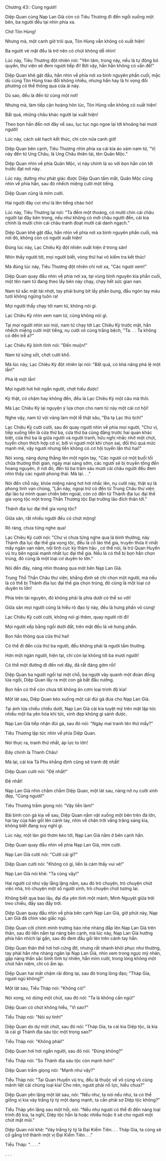 




Chương 43:: Cùng ngươi!


Diệp Quan cùng Nạp Lan Già còn có Tiêu Thương đi đến ngồi xuống một bên, ba người đều tại nhìn phía xa.

Chờ Tôn Hùng!

Nhưng mà, một canh giờ trôi qua, Tôn Hùng vẫn không có xuất hiện!

Ba người vẻ mặt đều là trở nên có chút không dễ nhìn!

Lúc này, Tiêu Thương đột nhiên nói: "Yên tâm, trong này, nếu là tự động bỏ quyền, thư viện sẽ đem ngươi tiếp đi! Bởi vậy, hắn hẳn không có vấn đề!"

Diệp Quan khẽ gật đầu, hắn nhìn về phía nơi xa bình nguyên phần cuối, mặc dù cùng Tôn Hùng trao đổi không nhiều, nhưng hắn hay là hi vọng đối phương có thể thông qua cửa ải này.

Dù sao, đều là đến từ cùng một nơi!

Nhưng mà, làm tiếp cận hoàng hôn lúc, Tôn Hùng vẫn không có xuất hiện!

Bất quá, những châu khác người lại xuất hiện!

Theo bọn hắn đến nơi đây về sau, lục tục ngo ngoe lại tới khoảng hai mươi người!

Lúc này, cách sát hạch kết thúc, chỉ còn nửa canh giờ!

Diệp Quan bên cạnh, Tiêu Thương nhìn phía xa cái kia áo xám nam tử, "Vị này đến từ Ung Châu, là Ung Châu thiên tài, tên Quân Mộc."

Diệp Quan nhìn về phía Quân Mộc, vị này chính là so với bọn hắn còn tới trước đạt nơi này.

Lúc này, dường như phát giác được Diệp Quan tầm mắt, Quân Mộc cũng nhìn về phía hắn, sau đó nhếch miệng cười một tiếng.

Diệp Quan cũng là mỉm cười.

Hai người đây coi như là lên tiếng chào hỏi!

Lúc này, Tiêu Thương lại nói: "Ta đếm một thoáng, có mười chín cái châu người tại đây bên trong, nếu như không có mới châu người đến, cái kia chính là mười chín cái châu tranh đoạt mười cái danh ngạch."

Diệp Quan khẽ gật đầu, hắn nhìn về phía nơi xa bình nguyên phần cuối, mà nơi đó, không còn có người xuất hiện!

Đúng lúc này, Lạc Chiêu Kỳ đột nhiên xuất hiện ở trong sân!

Nhìn thấy người tới, mọi người biết, vòng thứ hai võ kiểm tra kết thúc!

Mà đúng lúc này, Tiêu Thương đột nhiên chỉ nơi xa, "Các ngươi xem!"

Diệp Quan quay đầu nhìn về phía nơi xa, tại vùng bình nguyên kia phần cuối, một tên nam tử đang theo lấy bên này chạy, chạy hết sức gian nan.

Nam tử sắc mặt tái nhợt, tay phải bưng bít lấy phần bụng, đầu ngón tay máu tươi không ngừng tuôn ra!

Mọi người thấy chạy tới nam tử, không nói gì.

Lạc Chiêu Kỳ nhìn xem nam tử, cũng không nói gì.

Tại mọi người nhìn soi mói, nam tử chạy tới Lạc Chiêu Kỳ trước mặt, hắn nhếch miệng cười một tiếng, nụ cười vô cùng trắng bệch, "Ta. . . Ta không có đến trễ a?"

Lạc Chiêu Kỳ bình tĩnh nói: "Đến muộn!"

Nam tử sửng sốt, chợt cười khổ.

Mà lúc này, Lạc Chiêu Kỳ đột nhiên lại nói: "Bất quá, có khả năng phá lệ một lần!"

Phá lệ một lần!

Mọi người hơi hơi ngẩn người, chợt hiểu được!

Kỳ thật, có chậm hay không đến, đều là Lạc Chiêu Kỳ một câu mà thôi.

Mà Lạc Chiêu Kỳ lại nguyện ý lựa chọn cho nam tử này một cái cơ hội!

Nghe vậy, nam tử vội vàng làm một lễ thật sâu, "Đa tạ Lạc thủ tịch!"

Lạc Chiêu Kỳ cười cười, sau đó quay người nhìn về phía mọi người, "Chư vị, tiếp xuống liền là cửa thứ ba, cửa thứ ba cùng đằng trước hai quan khác biệt, cửa thứ ba là giữa người và người tranh, hữu nghị nhắc nhở một chút, tuyển chọn thích hợp cờ xí, bởi vì ngươi một khi chọn sai, đối thủ quá mức mạnh mẽ, vậy ngươi nhưng liền không có cơ hội tuyển lần thứ hai!"

Nói xong, nàng dựng thẳng lên một ngón tay, "Các ngươi có một buổi tối chữa thương thời gian, ngày mai sáng sớm, các ngươi sẽ bị truyền tống đến hoang nguyên, ở nơi đó, đến từ ba trăm sáu mươi cái châu người đều đem nhìn thấy các ngươi phong thái. Mà lại. . ."

Nói đến chỗ này, khóe miệng nàng hơi hơi nhấc lên, nụ cười này, thật sự là phong tình vạn chủng, "Lần này, ngoại trừ có đến từ Trung Châu thư viện đại lão tự mình quan chiến bên ngoài, còn có đến từ Thánh địa lục đại thế gia vọng tộc một trong Thần Thương tộc Đại trưởng lão đích thân tới."

Thánh địa lục đại thế gia vọng tộc?

Giữa sân, rất nhiều người đều có chút mộng!

Rõ ràng, chưa từng nghe qua!

Lạc Chiêu Kỳ cười nói: "Chư vị chưa từng nghe qua là bình thường, này Thánh địa lục đại thế gia vọng tộc, đều là cổ lão thế gia, truyền thừa ít nhất mấy ngàn vạn năm, nội tình cực kỳ thâm hậu , có thể nói, là trừ Quan Huyền vũ trụ bên ngoài mạnh nhất lục đại thế gia. Nếu là có thể bị bọn hắn chọn trúng, đó cũng là một loại cơ duyên to lớn."

Nói đến đây, nàng nhìn thoáng qua một bên Nạp Lan Già.

Trung Thổ Thần Châu thư viện, khẳng định sẽ chỉ chọn một người, mà nếu là có thể bị Thánh địa lục đại thế gia chọn trúng, đó cũng là một loại cơ duyên to lớn!

Phía trên tài nguyên, đó không phải là phía dưới có thể so với!

Giữa sân mọi người cũng là hiểu rõ đạo lý này, đều là hưng phấn vô cùng!

Lạc Chiêu Kỳ cười cười, không nói gì thêm, quay người rời đi!

Mọi người xếp bằng ngồi dưới đất, trên mặt đều là vẻ hưng phấn.

Bọn hắn thông qua cửa thứ hai!

Có thể đi đến cửa thứ ba người, đều không phải là người tầm thường.

Hơn một ngàn người, hiện tại, chỉ còn lại không tới ba mươi người!

Có thể một đường đi đến nơi đây, đã rất đáng gờm rồi!

Diệp Quan ba người ngồi tại một chỗ, ba người vây quanh một đoàn đống lửa ngồi, Diệp Quan lấy ra một con gà bắt đầu nướng.

Bọn hắn có thể còn chưa tới không ăn cơm loại trình độ kia!

Một lát sau, Diệp Quan kéo xuống một cái đùi gà đưa cho Nạp Lan Già.

Tại ánh lửa chiếu chiếu dưới, Nạp Lan Già cái kia tuyệt mỹ trên mặt lập tức nhiều một tia yên hỏa khí tức, xinh đẹp không gì sánh được.

Nạp Lan Già tiếp nhận đùi gà, sau đó nói: "Ngày mai tranh tên thứ mấy?"

Tiêu Thương lập tức nhìn về phía Diệp Quan.

Nói thực ra, tranh thứ nhất, áp lực to lớn!

Đây chính là Thanh Châu!

Mà lại, cái kia Tả Phu khẳng định cũng sẽ tranh đệ nhất!

Diệp Quan cười nói: "Đệ nhất!"

Đệ nhất!

Nạp Lan Già nhìn chằm chằm Diệp Quan, một lát sau, nàng nở nụ cười xinh đẹp, "Cùng ngươi!"

Tiêu Thương trầm giọng nói: "Vậy liền làm!"

Bãi bình con gà kia về sau, Diệp Quan nằm vật xuống một bên trên đá lớn, hai tay của hắn gối lên cánh tay, nhìn về chân trời vầng trăng sáng kia, không biết đang suy nghĩ gì.

Lúc này, một làn gió thơm kéo tới, Nạp Lan Già nằm ở bên cạnh hắn.

Diệp Quan quay đầu nhìn về phía Nạp Lan Già, mỉm cười.

Nạp Lan Già cười nói: "Cười cái gì?"

Diệp Quan cười nói: "Không có gì, liền là cảm thấy vui vẻ!"

Nạp Lan Già nói khẽ: "Ta cũng vậy!"

Hai người cứ như vậy lẳng lặng nằm, sau đó trò chuyện, trò chuyện chút việc nhà, trò chuyện một số người sinh, trò chuyện chút tương lai.

Không biết qua bao lâu, đại địa yên tĩnh một mảnh, Minh Nguyệt giữa trời treo chiếu, đầy sao đầy trời.

Diệp Quan quay đầu nhìn về phía bên cạnh Nạp Lan Già, giờ phút này, Nạp Lan Già đã chìm vào giấc ngủ.

Diệp Quan cởi chính mình trường bào nhẹ nhàng đắp lên Nạp Lan Già trên thân, sau đó liền nằm tại nàng bên cạnh, mà lúc này, Nạp Lan Già hướng phía hắn nhích lại gần, sau đó đem đầu gối lên trên cánh tay hắn.

Diệp Quan thân thể hơi hơi cứng đờ, nhưng rất nhanh khôi phục như thường, tay phải hắn nhẹ nhàng ngăn lại Nạp Lan Già, nhìn xem trong ngực mỹ nhân, gặp nàng thần sắc bình tĩnh tự nhiên, hắn mỉm cười, trong lòng không một chút hắn niệm, chỉ có ấm áp.

Diệp Quan hai mắt chậm rãi đóng lại, sau đó trong lòng đạo; "Tháp Gia, ngươi ngủ không?"

Một lát sau, Tiểu Tháp nói: "Không có!"

Nói xong, nó dừng một chút, sau đó nói: "Ta là không cần ngủ!"

Diệp Quan có chút không hiểu, "Vì sao?"

Tiểu Tháp nói: "Nói sự tình!"

Diệp Quan do dự một chút, sau đó nói: "Tháp Gia, ta cái kia Diệp tộc, là kia là cái gì Thánh địa sáu tộc một trong sao?"

Tiểu Tháp nói: "Không phải!"

Diệp Quan hơi hơi ngẩn người, sau đó nói: "Đúng không?"

Tiểu Tháp nói: "So Thánh địa sáu tộc còn mạnh hơn!"

Diệp Quan trầm giọng nói: "Mạnh như vậy?"

Tiểu Tháp nói: "Tại Quan Huyền vũ trụ, đều là thuộc về vô cùng vô cùng mãnh liệt cái chủng loại kia! Cho nên, ngươi phải nỗ lực, hiểu chưa?"

Diệp Quan yên lặng một lát sau, nói: "Nếu như, ta nói nếu như, ta có thể giống vị kia váy trắng tỷ tỷ một dạng mạnh, ta cần phải sợ Diệp tộc không?"

Tiểu Tháp yên lặng sau một hồi, nói: "Nếu như ngươi có thể đi đến nàng loại trình độ kia, ta nghĩ, Diệp tộc hẳn là hoặc nhiều hoặc ít sẽ cho ngươi một chút mặt mũi."

Diệp Quan nói khẽ: "Váy trắng tỷ tỷ là Đại Kiếm Tiên. . . Tháp Gia, ta cũng sẽ cố gắng trở thành một vị Đại Kiếm Tiên. . ."

Tiểu Tháp: ". . . ."

. . .




